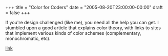 +++
title = "Color for Coders"
date = "2005-08-20T23:00:00-00:00"
draft = false
+++

If you're design challenged (like me), you need all the help you can
get. I stumbled upon a good article that explains color theory, with
links to sites that implement various kinds of color schemes
(complementary, monochromatic, etc).

[link](http://www.sitepoint.com/article/color-for-coders)


